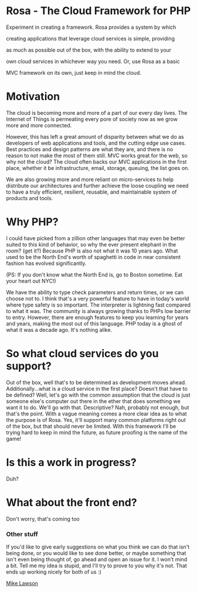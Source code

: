 # Rosa - The Cloud Framework for PHP

Experiment in creating a framework. Rosa provides a system by which

creating applications that leverage cloud services is simple, providing

as much as possible out of the box, with the ability to extend to your

own cloud services in whichever way you need. Or, use Rosa as a basic

MVC framework on its own, just keep in mind the cloud.


# Motivation

The cloud is becoming more and more of a part of our every day lives. The Internet of Things is permeating every pore
of society now as we grow more and more connected.

However, this has left a great amount of disparity between what we do as developers of web applications and tools, and
the cutting edge use cases. Best practices and design patterns are what they are, and there is no reason to not make
the most of them still. MVC works great for the web, so why not the cloud? The cloud often backs our MVC applications
in the first place, whether it be infrastructure, email, storage, queuing, the list goes on.

We are also growing more and more reliant on micro-services to help distribute our architectures and further achieve
the loose coupling we need to have a truly efficient, resilient, reusable, and maintainable system of products and tools.

# Why PHP?

I could have picked from a zillion other languages that may even be better suited to this kind of behavior, so why
the ever present elephant in the room? (get it?) Because PHP is also not what it was 10 years ago. What used to be
the North End's worth of spaghetti in code in near consistent fashion has evolved significantly.

(PS: If you don't know what the North End is, go to Boston sometime. Eat your heart out NYC!)

We have the ability to type check parameters and return times, or we can choose not to. I think that's a very powerful
feature to have in today's world where type safety is so important. The interpreter is lightning fast compared to what it
was. The community is always growing thanks to PHPs low barrier to entry. However, there are enough features to keep
you learning for years and years, making the most out of this language. PHP today is a ghost of what it was a decade ago.
It's nothing alike.

# So what cloud services do you support?

Out of the box, well that's to be determined as development moves ahead. Additionally...what is a cloud service in the
first place? Doesn't that have to be defined? Well, let's go with the common assumption that the cloud is just someone
else's computer out there in the ether that does something we want it to do. We'll go with that. Descriptive? Nah, 
probably not enough, but that's the point. With a vague meaning comes a more clear idea as to what the purpose is of Rosa.
Yes, it'll support many common platforms right out of the box, but that should never be limited. With this framework
I'll be trying hard to keep in mind the future, as future proofing is the name of the game!

# Is this a work in progress?

Duh?

# What about the front end?

Don't worry, that's coming too

### Other stuff

If you'd like to give early suggestions on what you think we can do that isn't being done, or you would like to see
done better, or maybe something that isn't even being thought of, go ahead and open an issue for it. I won't mind
a bit. Tell me my idea is stupid, and I'll try to prove to you why it's not. That ends up working nicely for both of us :)


[Mike Lawson](mailto:mlawson1986@gmail.com)